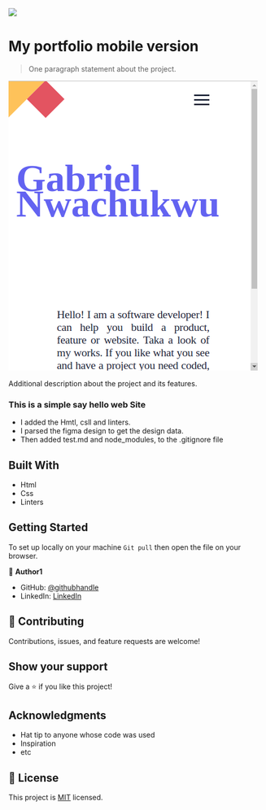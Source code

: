 ![](https://img.shields.io/badge/Microverse-blueviolet)

# My portfolio mobile version

> One paragraph statement about the project.

![screenshot](images/my-portfolio-1.png)

Additional description about the project and its features.
### This is a simple say hello web Site
 - I added the Hmtl, csll and linters.
 - I parsed the figma design to get the design data.
 - Then added test.md and node_modules, to the .gitignore file

## Built With

- Html
- Css
- Linters


## Getting Started

To set up locally on your machine `Git pull` then open the file on your browser.





👤 **Author1**

- GitHub: [@githubhandle](https://github.com/gabrielcoder247)
- LinkedIn: [LinkedIn](https://www.linkedin.com/in/gabriel-nwachukwu-209613173/)

## 🤝 Contributing

Contributions, issues, and feature requests are welcome!

## Show your support

Give a ⭐️ if you like this project!

## Acknowledgments

- Hat tip to anyone whose code was used
- Inspiration
- etc

## 📝 License

This project is [MIT](MIT.md) licensed.
